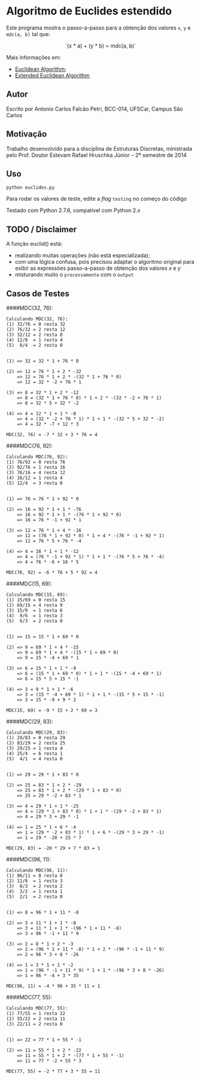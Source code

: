 # Algoritmo de Euclides estendido

Este programa mostra o passo-a-passo para a obtenção dos valores `x`, `y` e `mdc(a, b)` tal que:
<center>`(x * a) + (y * b) = mdc(a, b)`</center>

Mais informações em:
  - [Euclidean Algorithm](http://en.wikipedia.org/wiki/Euclidean_algorithm);
  - [Extended Euclidean Algorithm](http://en.wikipedia.org/wiki/Extended_Euclidean_algorithm)

## Autor
Escrito por Antonio Carlos Falcão Petri, BCC-014, UFSCar, Campus São Carlos

## Motivação
Trabalho desenvolvido para a disciplina de Estruturas Discretas, ministrada pelo Prof. Doutor Estevam Rafael Hruschka Júnior – 2º semestre de 2014

## Uso

```
python euclides.py
```

Para rodar os valores de teste, edite a _flag_ `testing` no começo do código

Testado com Python 2.7.6, compatível com Python 2.x

## TODO / Disclaimer
A função euclid() está:
- realizando muitas operações (não está especializada);
- com uma lógica confusa, pois precisou adaptar o algoritmo original para exibir as expressões passo-a-passo de obtenção dos valores _x_ e _y_
- misturando muito o `processamento` com o `output`

## Casos de Testes

####MDC(32, 76):
```
Calculando MDC(32, 76):
(1)	32/76 = 0 resta 32
(2)	76/32 = 2 resta 12
(3)	32/12 = 2 resta 8
(4)	12/8  = 1 resta 4
(5)	 8/4  = 2 resta 0


(1) => 32 = 32 * 1 + 76 * 0

(2) => 12 = 76 * 1 + 2 * -32
    => 12 = 76 * 1 + 2 * -(32 * 1 + 76 * 0)
    => 12 = 32 * -2 + 76 * 1

(3) => 8 = 32 * 1 + 2 * -12
    => 8 = (32 * 1 + 76 * 0) * 1 + 2 * -(32 * -2 + 76 * 1)
    => 8 = 32 * 5 + 32 * -2

(4) => 4 = 12 * 1 + 1 * -8
    => 4 = (32 * -2 + 76 * 1) * 1 + 1 * -(32 * 5 + 32 * -2)
    => 4 = 32 * -7 + 12 * 3

MDC(32, 76) = -7 * 32 + 3 * 76 = 4

```

####MDC(76, 92):
```
Calculando MDC(76, 92):
(1)	76/92 = 0 resta 76
(2)	92/76 = 1 resta 16
(3)	76/16 = 4 resta 12
(4)	16/12 = 1 resta 4
(5)	12/4  = 3 resta 0


(1) => 76 = 76 * 1 + 92 * 0

(2) => 16 = 92 * 1 + 1 * -76
    => 16 = 92 * 1 + 1 * -(76 * 1 + 92 * 0)
    => 16 = 76 * -1 + 92 * 1

(3) => 12 = 76 * 1 + 4 * -16
    => 12 = (76 * 1 + 92 * 0) * 1 + 4 * -(76 * -1 + 92 * 1)
    => 12 = 76 * 5 + 76 * -4

(4) => 4 = 16 * 1 + 1 * -12
    => 4 = (76 * -1 + 92 * 1) * 1 + 1 * -(76 * 5 + 76 * -4)
    => 4 = 76 * -6 + 16 * 5

MDC(76, 92) = -6 * 76 + 5 * 92 = 4

```

####MDC(15, 69):
```
Calculando MDC(15, 69):
(1)	15/69 = 0 resta 15
(2)	69/15 = 4 resta 9
(3)	15/9  = 1 resta 6
(4)	 9/6  = 1 resta 3
(5)	 6/3  = 2 resta 0


(1) => 15 = 15 * 1 + 69 * 0

(2) => 9 = 69 * 1 + 4 * -15
    => 9 = 69 * 1 + 4 * -(15 * 1 + 69 * 0)
    => 9 = 15 * -4 + 69 * 1

(3) => 6 = 15 * 1 + 1 * -9
    => 6 = (15 * 1 + 69 * 0) * 1 + 1 * -(15 * -4 + 69 * 1)
    => 6 = 15 * 5 + 15 * -1

(4) => 3 = 9 * 1 + 1 * -6
    => 3 = (15 * -4 + 69 * 1) * 1 + 1 * -(15 * 5 + 15 * -1)
    => 3 = 15 * -9 + 9 * 2

MDC(15, 69) = -9 * 15 + 2 * 69 = 3
```

####MDC(29, 83):
```
Calculando MDC(29, 83):
(1)	29/83 = 0 resta 29
(2)	83/29 = 2 resta 25
(3)	29/25 = 1 resta 4
(4)	25/4  = 6 resta 1
(5)	 4/1  = 4 resta 0


(1) => 29 = 29 * 1 + 83 * 0

(2) => 25 = 83 * 1 + 2 * -29
    => 25 = 83 * 1 + 2 * -(29 * 1 + 83 * 0)
    => 25 = 29 * -2 + 83 * 1

(3) => 4 = 29 * 1 + 1 * -25
    => 4 = (29 * 1 + 83 * 0) * 1 + 1 * -(29 * -2 + 83 * 1)
    => 4 = 29 * 3 + 29 * -1

(4) => 1 = 25 * 1 + 6 * -4
    => 1 = (29 * -2 + 83 * 1) * 1 + 6 * -(29 * 3 + 29 * -1)
    => 1 = 29 * -20 + 25 * 7

MDC(29, 83) = -20 * 29 + 7 * 83 = 1
```

####MDC(96, 11):
```
Calculando MDC(96, 11):
(1)	96/11 = 8 resta 8
(2)	11/8  = 1 resta 3
(3)	 8/3  = 2 resta 2
(4)	 3/2  = 1 resta 1
(5)	 2/1  = 2 resta 0


(1) => 8 = 96 * 1 + 11 * -8

(2) => 3 = 11 * 1 + 1 * -8
    => 3 = 11 * 1 + 1 * -(96 * 1 + 11 * -8)
    => 3 = 96 * -1 + 11 * 9

(3) => 2 = 8 * 1 + 2 * -3
    => 2 = (96 * 1 + 11 * -8) * 1 + 2 * -(96 * -1 + 11 * 9)
    => 2 = 96 * 3 + 8 * -26

(4) => 1 = 3 * 1 + 1 * -2
    => 1 = (96 * -1 + 11 * 9) * 1 + 1 * -(96 * 3 + 8 * -26)
    => 1 = 96 * -4 + 3 * 35

MDC(96, 11) = -4 * 96 + 35 * 11 = 1
```

####MDC(77, 55):
```
Calculando MDC(77, 55):
(1)	77/55 = 1 resta 22
(2)	55/22 = 2 resta 11
(3)	22/11 = 2 resta 0


(1) => 22 = 77 * 1 + 55 * -1

(2) => 11 = 55 * 1 + 2 * -22
    => 11 = 55 * 1 + 2 * -(77 * 1 + 55 * -1)
    => 11 = 77 * -2 + 55 * 3

MDC(77, 55) = -2 * 77 + 3 * 55 = 11
```
